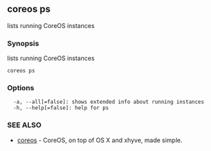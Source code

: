 ## coreos ps

lists running CoreOS instances

### Synopsis


lists running CoreOS instances

```
coreos ps
```

### Options

```
  -a, --all[=false]: shows extended info about running instances
  -h, --help[=false]: help for ps
```

### SEE ALSO
* [coreos](coreos.md)	 - CoreOS, on top of OS X and xhyve, made simple.

